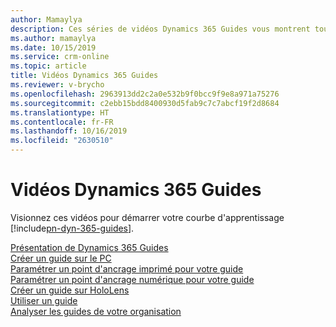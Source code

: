 ```yaml
---
author: Mamaylya
description: Ces séries de vidéos Dynamics 365 Guides vous montrent tout ce que vous devez savoir pour commencer à créer, utiliser et analyser des guides.
ms.author: mamaylya
ms.date: 10/15/2019
ms.service: crm-online
ms.topic: article
title: Vidéos Dynamics 365 Guides
ms.reviewer: v-brycho
ms.openlocfilehash: 2963913dd2c2a0e532b9f0bcc9f9e8a971a75276
ms.sourcegitcommit: c2ebb15bdd8400930d5fab9c7c7abcf19f2d8684
ms.translationtype: HT
ms.contentlocale: fr-FR
ms.lasthandoff: 10/16/2019
ms.locfileid: "2630510"
---
```

# <a name="dynamics-365-guides-videos"></a>Vidéos Dynamics 365 Guides

Visionnez ces vidéos pour démarrer votre courbe d'apprentissage [!include[pn-dyn-365-guides](../includes/pn-dyn-365-guides.md)].

[Présentation de Dynamics 365 Guides](https://aka.ms/guidesoverview)<br>
[Créer un guide sur le PC](https://aka.ms/pcauthor)<br>
[Paramétrer un point d'ancrage imprimé pour votre guide](https://aka.ms/guidesprintedanchor)<br>
[Paramétrer un point d'ancrage numérique pour votre guide](https://aka.ms/guidesdigitalanchor)<br>
[Créer un guide sur HoloLens](https://aka.ms/hololensauthor)<br>
[Utiliser un guide](https://aka.ms/guidesoperate)<br>
[Analyser les guides de votre organisation](https://aka.ms/guidesanalyze)


